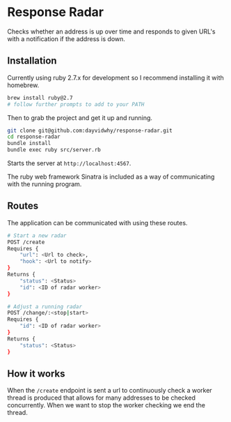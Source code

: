 # Response Radar
Checks whether an address is up over time and responds to given URL's with a notification if the address is down.

## Installation
Currently using ruby 2.7.x for development so I recommend installing it with homebrew.
```bash
brew install ruby@2.7
# follow further prompts to add to your PATH
```

Then to grab the project and get it up and running.
```bash
git clone git@github.com:dayvidwhy/response-radar.git
cd response-radar
bundle install
bundle exec ruby src/server.rb
```

Starts the server at `http://localhost:4567`.

The ruby web framework Sinatra is included as a way of communicating with the running program.

## Routes
The application can be communicated with using these routes.

```bash
# Start a new radar
POST /create
Requires {
    "url": <Url to check>,
    "hook": <Url to notify>
}
Returns {
    "status": <Status>
    "id": <ID of radar worker>
}
```

```bash
# Adjust a running radar
POST /change/:<stop|start>
Requires {
    "id": <ID of radar worker>
}
Returns {
    "status": <Status>
}
```


## How it works
When the `/create` endpoint is sent a url to continuously check a worker thread is produced that allows for many addresses to be checked concurrently. When we want to stop the worker checking we end the thread.
